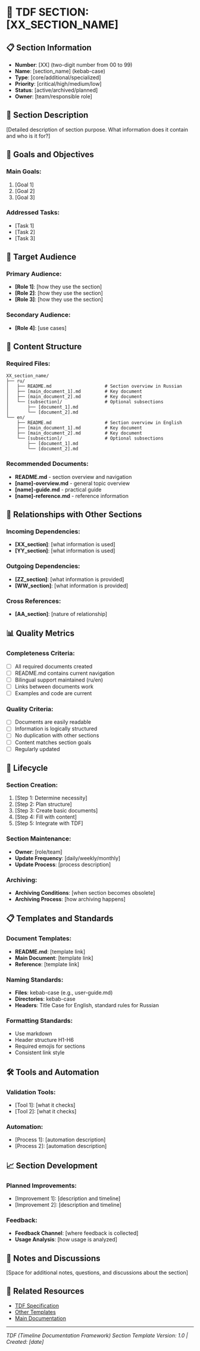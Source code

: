 # 📂 TDF SECTION: [XX_SECTION_NAME]

## 📋 Section Information
- **Number**: [XX] (two-digit number from 00 to 99)
- **Name**: [section_name] (kebab-case)
- **Type**: [core/additional/specialized]
- **Priority**: [critical/high/medium/low]
- **Status**: [active/archived/planned]
- **Owner**: [team/responsible role]

## 📝 Section Description

[Detailed description of section purpose. What information does it contain and who is it for?]

## 🎯 Goals and Objectives

### Main Goals:
1. [Goal 1]
2. [Goal 2]
3. [Goal 3]

### Addressed Tasks:
- [Task 1]
- [Task 2]
- [Task 3]

## 👥 Target Audience

### Primary Audience:
- **[Role 1]**: [how they use the section]
- **[Role 2]**: [how they use the section]
- **[Role 3]**: [how they use the section]

### Secondary Audience:
- **[Role 4]**: [use cases]

## 📁 Content Structure

### Required Files:
```
XX_section_name/
├── ru/
│   ├── README.md                    # Section overview in Russian
│   ├── [main_document_1].md         # Key document
│   ├── [main_document_2].md         # Key document
│   └── [subsection]/                # Optional subsections
│       ├── [document_1].md
│       └── [document_2].md
└── en/
    ├── README.md                    # Section overview in English
    ├── [main_document_1].md         # Key document
    ├── [main_document_2].md         # Key document
    └── [subsection]/                # Optional subsections
        ├── [document_1].md
        └── [document_2].md
```

### Recommended Documents:
- **README.md** - section overview and navigation
- **[name]-overview.md** - general topic overview
- **[name]-guide.md** - practical guide
- **[name]-reference.md** - reference information

## 🔗 Relationships with Other Sections

### Incoming Dependencies:
- **[XX_section]**: [what information is used]
- **[YY_section]**: [what information is used]

### Outgoing Dependencies:
- **[ZZ_section]**: [what information is provided]
- **[WW_section]**: [what information is provided]

### Cross References:
- **[AA_section]**: [nature of relationship]

## 📊 Quality Metrics

### Completeness Criteria:
- [ ] All required documents created
- [ ] README.md contains current navigation
- [ ] Bilingual support maintained (ru/en)
- [ ] Links between documents work
- [ ] Examples and code are current

### Quality Criteria:
- [ ] Documents are easily readable
- [ ] Information is logically structured
- [ ] No duplication with other sections
- [ ] Content matches section goals
- [ ] Regularly updated

## 🔄 Lifecycle

### Section Creation:
1. [Step 1: Determine necessity]
2. [Step 2: Plan structure]
3. [Step 3: Create basic documents]
4. [Step 4: Fill with content]
5. [Step 5: Integrate with TDF]

### Section Maintenance:
- **Owner**: [role/team]
- **Update Frequency**: [daily/weekly/monthly]
- **Update Process**: [process description]

### Archiving:
- **Archiving Conditions**: [when section becomes obsolete]
- **Archiving Process**: [how archiving happens]

## 📋 Templates and Standards

### Document Templates:
- **README.md**: [template link]
- **Main Document**: [template link]
- **Reference**: [template link]

### Naming Standards:
- **Files**: kebab-case (e.g., user-guide.md)
- **Directories**: kebab-case
- **Headers**: Title Case for English, standard rules for Russian

### Formatting Standards:
- Use markdown
- Header structure H1-H6
- Required emojis for sections
- Consistent link style

## 🛠️ Tools and Automation

### Validation Tools:
- [Tool 1]: [what it checks]
- [Tool 2]: [what it checks]

### Automation:
- [Process 1]: [automation description]
- [Process 2]: [automation description]

## 📈 Section Development

### Planned Improvements:
- [Improvement 1]: [description and timeline]
- [Improvement 2]: [description and timeline]

### Feedback:
- **Feedback Channel**: [where feedback is collected]
- **Usage Analysis**: [how usage is analyzed]

## 💬 Notes and Discussions

[Space for additional notes, questions, and discussions about the section]

## 🔗 Related Resources

- [TDF Specification](../01_project_docs/tdf-specification.md)
- [Other Templates](../99_templates/)
- [Main Documentation](../README.md)

---

*TDF (Timeline Documentation Framework) Section Template*
*Version: 1.0 | Created: [date]*
